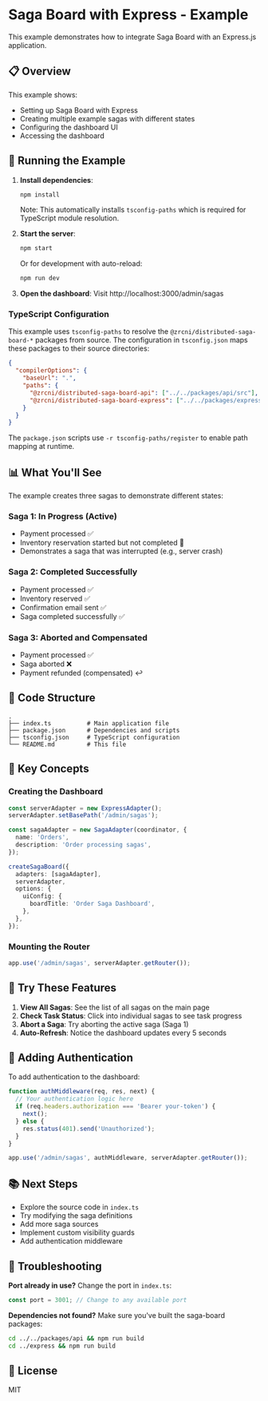 # Saga Board with Express - Example

This example demonstrates how to integrate Saga Board with an Express.js application.

## 📋 Overview

This example shows:
- Setting up Saga Board with Express
- Creating multiple example sagas with different states
- Configuring the dashboard UI
- Accessing the dashboard

## 🚀 Running the Example

1. **Install dependencies**:
   ```bash
   npm install
   ```

   Note: This automatically installs `tsconfig-paths` which is required for TypeScript module resolution.

2. **Start the server**:
   ```bash
   npm start
   ```

   Or for development with auto-reload:
   ```bash
   npm run dev
   ```

3. **Open the dashboard**:
   Visit http://localhost:3000/admin/sagas

### TypeScript Configuration

This example uses `tsconfig-paths` to resolve the `@zrcni/distributed-saga-board-*` packages from source. The configuration in `tsconfig.json` maps these packages to their source directories:

```json
{
  "compilerOptions": {
    "baseUrl": ".",
    "paths": {
      "@zrcni/distributed-saga-board-api": ["../../packages/api/src"],
      "@zrcni/distributed-saga-board-express": ["../../packages/express/src"]
    }
  }
}
```

The `package.json` scripts use `-r tsconfig-paths/register` to enable path mapping at runtime.

## 📊 What You'll See

The example creates three sagas to demonstrate different states:

### Saga 1: In Progress (Active)
- Payment processed ✅
- Inventory reservation started but not completed 🔄
- Demonstrates a saga that was interrupted (e.g., server crash)

### Saga 2: Completed Successfully
- Payment processed ✅
- Inventory reserved ✅
- Confirmation email sent ✅
- Saga completed successfully ✅

### Saga 3: Aborted and Compensated
- Payment processed ✅
- Saga aborted ❌
- Payment refunded (compensated) ↩️

## 🔧 Code Structure

```
.
├── index.ts          # Main application file
├── package.json      # Dependencies and scripts
├── tsconfig.json     # TypeScript configuration
└── README.md         # This file
```

## 📝 Key Concepts

### Creating the Dashboard

```typescript
const serverAdapter = new ExpressAdapter();
serverAdapter.setBasePath('/admin/sagas');

const sagaAdapter = new SagaAdapter(coordinator, {
  name: 'Orders',
  description: 'Order processing sagas',
});

createSagaBoard({
  adapters: [sagaAdapter],
  serverAdapter,
  options: {
    uiConfig: {
      boardTitle: 'Order Saga Dashboard',
    },
  },
});
```

### Mounting the Router

```typescript
app.use('/admin/sagas', serverAdapter.getRouter());
```

## 🎯 Try These Features

1. **View All Sagas**: See the list of all sagas on the main page
2. **Check Task Status**: Click into individual sagas to see task progress
3. **Abort a Saga**: Try aborting the active saga (Saga 1)
4. **Auto-Refresh**: Notice the dashboard updates every 5 seconds

## 🔐 Adding Authentication

To add authentication to the dashboard:

```typescript
function authMiddleware(req, res, next) {
  // Your authentication logic here
  if (req.headers.authorization === 'Bearer your-token') {
    next();
  } else {
    res.status(401).send('Unauthorized');
  }
}

app.use('/admin/sagas', authMiddleware, serverAdapter.getRouter());
```

## 📚 Next Steps

- Explore the source code in `index.ts`
- Try modifying the saga definitions
- Add more saga sources
- Implement custom visibility guards
- Add authentication middleware

## 🐛 Troubleshooting

**Port already in use?**
Change the port in `index.ts`:
```typescript
const port = 3001; // Change to any available port
```

**Dependencies not found?**
Make sure you've built the saga-board packages:
```bash
cd ../../packages/api && npm run build
cd ../express && npm run build
```

## 📄 License

MIT
